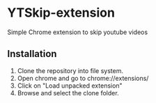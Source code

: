 # YTSkip-extension
Simple Chrome extension to skip youtube videos

## Installation

1. Clone the repository into file system.
2. Open chrome and go to chrome://extensions/
3. Click on "Load unpacked extension"
4. Browse and select the clone folder.
